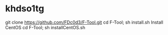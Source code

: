 # khdso1tg
git clone https://github.com/FDc0d3/F-Tool.git  cd F-Tool; sh install.sh  Install CentOS  cd F-Tool; sh installCentOS.sh
